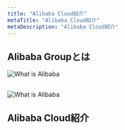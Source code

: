 ```yaml
---
title: "Alibaba Cloud紹介"
metaTitle: "Alibaba Cloud紹介"
metaDescription: "Alibaba Cloud紹介"
---
```

## Alibaba Groupとは


![What is Alibaba](https://raw.githubusercontent.com/ohiro18/technical.site/master/content/introduction/images/2.1.PNG "What is SB Alibaba")

## 

![What is Alibaba](https://raw.githubusercontent.com/ohiro18/technical.site/master/content/introduction/images/2.2.PNG "What is SB Alibaba")


## 



## Alibaba Cloud紹介
